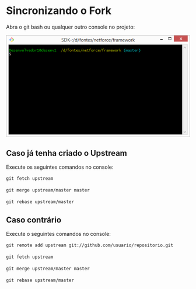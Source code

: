 # Sincronizando o Fork

Abra o git bash ou qualquer outro console no projeto:

![GitBash](https://raw.githubusercontent.com/JohannLucas/docs/master/github/imgs/printGitBash.jpg)

## Caso já tenha criado o Upstream

Execute os seguintes comandos no console:

    git fetch upstream
    
    git merge upstream/master master
    
    git rebase upstream/master


## Caso contrário

Execute o seguintes comandos no console:

    git remote add upstream git://github.com/usuario/repositorio.git
    
    git fetch upstream
    
    git merge upstream/master master
    
    git rebase upstream/master




